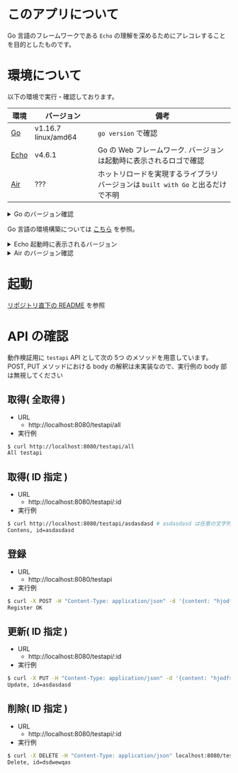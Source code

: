 # このアプリについて
Go 言語のフレームワークである `Echo` の理解を深めるためにアレコレすることを目的としたものです。 


# 環境について
以下の環境で実行・確認しております。

| 環境 | バージョン | 備考 |
| ---- | ---------- | ---- |
| [Go](https://go.dev/)   | v1.16.7 linux/amd64 | `go version` で確認 |
| [Echo](https://echo.labstack.com/) | v4.6.1     | Go の Web フレームワーク. バージョンは起動時に表示されるロゴで確認 |
| [Air](https://github.com/cosmtrek/air)  | ??? | ホットリロードを実現するライブラリ<br /> バージョンは `built with Go` と出るだけで不明 |

<details>
<summary>Go のバージョン確認</summary>

```bash
% go version
go version go1.16.7 linux/amd64
```
</details>

Go 言語の環境構築については [こちら](./README_ENV.md) を参照。


<details>
<summary>Echo 起動時に表示されるバージョン</summary>

```bash

   ____    __
  / __/___/ /  ___
 / _// __/ _ \/ _ \
/___/\__/_//_/\___/ v4.6.1
High performance, minimalist Go web framework
https://echo.labstack.com
____________________________________O/_______
                                    O\
⇨ http server started on [::]:8080

```

</details>

<details>
<summary>Air のバージョン確認</summary>

```bash
% air -v

  __    _   ___  
 / /\  | | | |_) 
/_/--\ |_| |_| \_ , built with Go 

```
</details>

# 起動
[リポジトリ直下の README](../README.md) を参照

# API の確認
動作検証用に `testapi` API として次の 5つ のメソッドを用意しています。 
POST, PUT メソッドにおける body の解釈は未実装なので、実行例の body 部は無視してください

## 取得( 全取得 )
- URL
  - http://localhost:8080/testapi/all
- 実行例
```bash
$ curl http://localhost:8080/testapi/all
All testapi
```

## 取得( ID 指定 )
- URL
  - http://localhost:8080/testapi/:id
- 実行例
```bash
$ curl http://localhost:8080/testapi/asdasdasd # asdasdasd は任意の文字列 
Contens, id=asdasdasd
```

## 登録
- URL
  - http://localhost:8080/testapi
- 実行例
```bash
$ curl -X POST -H "Content-Type: application/json" -d '{content: "hjodfsdfsdf"}' localhost:8080/testapi
Register OK
```

## 更新( ID 指定 )
- URL
  - http://localhost:8080/testapi/:id
- 実行例
```bash
$ curl -X PUT -H "Content-Type: application/json" -d '{content: "hjodfsdfsdf"}' localhost:8080/testapi/asdasdasd
Update, id=asdasdasd
```

## 削除( ID 指定 )
- URL
  - http://localhost:8080/testapi/:id
- 実行例
```bash
$ curl -X DELETE -H "Content-Type: application/json" localhost:8080/testapi/dsdwewqas
Delete, id=dsdwewqas
```

